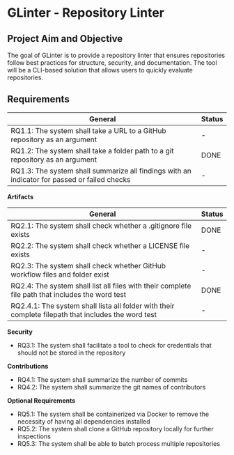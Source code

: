 # GLinter - Repository Linter 

## Project Aim and Objective
The goal of GLinter is to provide a repository linter that ensures repositories follow best practices for structure, security, and documentation. The tool will be a CLI-based solution that allows users to quickly evaluate repositories.

## Requirements
|**General**                                                                                  |  Status  |
|---------------------------------------------------------------------------------------------|----------|
|RQ1.1: The system shall take a URL to a GitHub repository as an argument                     |    -     |
|RQ1.2: The system shall take a folder path to a git repository as an argument                |   DONE   |
|RQ1.3: The system shall summarize all findings with an indicator for passed or failed checks |     -    |

**Artifacts**

|**General**                                                                                  |  Status  |
|---------------------------------------------------------------------------------------------|----------|
|RQ2.1: The system shall check whether a .gitignore file exists                               |   DONE   |
|RQ2.2: The system shall check whether a LICENSE file exists                                  |     -    |
|RQ2.3: The system shall check whether GitHub workflow files and folder exist                 |     -    |
|RQ2.4: The system shall list all files with their complete file path that includes the word test         |    DONE   |
|RQ2.4.1: The system shall lista all folder with their complete filepath that includes the word test      |     -    |
 

**Security**
 - RQ3.1: The system shall facilitate a tool to check for credentials that should not be stored in the
   repository

**Contributions**
  - RQ4.1: The system shall summarize the number of commits
  - RQ4.2: The system shall summarize the git names of contributors

**Optional Requirements**
 - RQ5.1: The system shall be containerized via Docker to remove the necessity of having all dependencies
   installed
 - RQ5.2: The system shall clone a GitHub repository locally for further inspections
 - RQ5.3: The system shall be able to batch process multiple repositories
